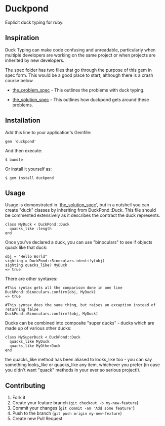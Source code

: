 # Duckpond

Explicit duck typing for ruby.


## Inspiration

Duck Typing can make code confusing and unreadable, particularly 
when multiple developers are working on the same project or when 
projects are inherited by new developers. 

The spec folder has two files that go through the purpose of this gem
in spec form. This would be a good place to start, although there is a crash 
course below.

* [the_problem_spec](spec/the_problem_spec.rb) - This outlines the problems with duck typing.

* [the_solution_spec](spec/the_solution_spec.rb) - This outlines how duckpond gets around these problems.


## Installation

Add this line to your application's Gemfile:

    gem 'duckpond'

And then execute:

    $ bundle

Or install it yourself as:

    $ gem install duckpond


## Usage

Usage is demonstrated in '[the_solution_spec](spec/the_solution_spec.rb)', but in a nutshell you can create 
"duck" classes by inheriting from DuckPond::Duck. This file should be commented
extensively as it describes the contract the duck represents. 

    class MyDuck < DuckPond::Duck
      quacks_like :length
    end

Once you've declared a duck, you can use "binoculars" to see if objects quack like
that duck:

    obj = "Hello World"
    sighting = DuckPond::Binoculars.identify(obj)
    sighting.quacks_like? MyDuck
    => true

There are other syntaxes:

    #This syntax gets all the comparison done in one line
    DuckPond::Binoculars.confirm(obj, MyDuck)
    => true

    #This syntax does the same thing, but raises an excaption instead of returning false 
    DuckPond::Binoculars.confirm!(obj, MyDuck)


Ducks can be combined into composite "super ducks" - ducks which are made up of various other ducks:

    class MySuperDuck < DuckPond::Duck
      quacks_like MyDuck
      quacks_like MyOtherDuck
    end

the quacks_like method has been aliased to looks_like too - you can say something looks_like or quacks_like any item, whichever you prefer (in case you didn't want "quack" methods in your ever so serious project!).


## Contributing

1. Fork it
2. Create your feature branch (`git checkout -b my-new-feature`)
3. Commit your changes (`git commit -am 'Add some feature'`)
4. Push to the branch (`git push origin my-new-feature`)
5. Create new Pull Request
